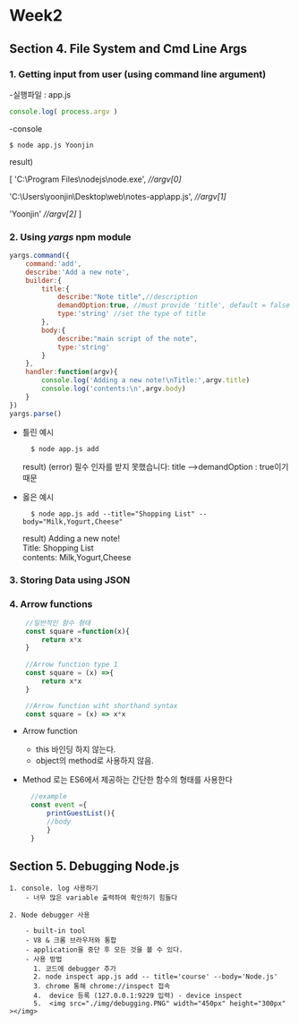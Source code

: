 # Week2
## Section 4. File System and Cmd Line Args


### 1. Getting input from user (using command line argument)


-실행파일 : app.js

```javascript
console.log( process.argv )
```

   

 -console
	
    $ node app.js Yoonjin
  result)
  
[ 'C:\\Program Files\\nodejs\\node.exe',     *//argv[0]*
 
 'C:\\Users\\yoonjin\\Desktop\\web\\notes-app\\app.js',   *//argv[1]*
  
 'Yoonjin'	*//argv[2]*
 ]   


 
### 2. Using  *yargs*  npm module
```javascript
yargs.command({
    command:'add',
    describe:'Add a new note',
    builder:{
        title:{
            describe:"Note title",//description
            demandOption:true, //must provide 'title', default = false
            type:'string' //set the type of title
        },
        body:{
            describe:"main script of the note",
            type:'string'
        }
    },
    handler:function(argv){
        console.log('Adding a new note!\nTitle:',argv.title)
        console.log('contents:\n',argv.body)
    }
})
yargs.parse()
```
+ 틀린 예시
		
		$ node app.js add
	result) (error) 필수 인자를 받지 못했습니다: title -->demandOption : true이기 때문
+ 옳은 예시

		$ node app.js add --title="Shopping List" --body="Milk,Yogurt,Cheese"

	result)
   			 Adding a new note!   
			Title: Shopping List   
			contents: Milk,Yogurt,Cheese

### 3. Storing Data using JSON
### 4. Arrow functions
```javascript
    //일반적인 함수 형태
    const square =function(x){
		return x*x
    }
    
    //Arrow function type 1
    const square = (x) =>{
    	return x*x
    }

    //Arrow function wiht shorthand syntax
    const square = (x) => x*x
```
+ Arrow function
	- this 바인딩 하지 않는다.
	- object의 method로 사용하지 않음.
	
+ Method 로는 ES6에서 제공하는 간단한 함수의 형태를 사용한다

  ```javascript
  	//example
    const event ={
    	printGuestList(){
     	//body
     	}
    }
    ```
## Section 5. Debugging Node.js
    1. console. log 사용하기
   		- 너무 많은 variable 출력하여 확인하기 힘들다
    
    2. Node debugger 사용
    
    	- built-in tool
    	- V8 & 크롬 브라우저와 통합 
		- application을 중단 후 모든 것을 볼 수 있다.
        - 사용 방법
   	  	  1. 코드에 debugger 추가
   		  2. node inspect app.js add -- title='course' --body='Node.js'
   		  3. chrome 통해 chrome://inspect 접속
   		  4.  device 등록 (127.0.0.1:9229 입력) - device inspect
   		  5.  <img src="./img/debugging.PNG" width="450px" height="300px"  ></img>
        
      

